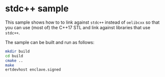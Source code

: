 # stdc++ sample
This sample shows how to to link against `stdc++` instead of `oelibcxx` so that you can use (most of) the C++17 STL and link against libraries that use `stdc++`.

The sample can be built and run as follows:
```sh
mkdir build
cd build
cmake ..
make
ertdevhost enclave.signed
```
